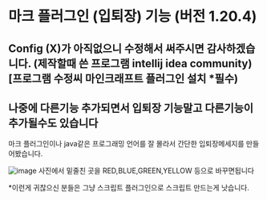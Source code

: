 # 마크 플러그인 (입퇴장) 기능 (버전 1.20.4)
## Config (X)가 아직없으니 수정해서 써주시면 감사하겠습니다. (제작할때 쓴 프로그램 intellij idea community)[프로그램 수정씨 마인크래프트 플러그인 설치 *필수)
## 나중에 다른기능 추가되면서 입퇴장 기능말고 다른기능이 추가될수도 있습니다
마크 플러그인이나 java같은 프로그래밍 언어를 잘 몰라서 간단한 입퇴장메세지를 만들어봤습니다.


![image](https://github.com/TopPex1/join-and-quit-Minecraft-Plugin/assets/157121992/6fefff99-b5ee-41cd-8d0b-fb7abf6359db)
사진에서 밑줄친 곳을 RED,BLUE,GREEN,YELLOW 등으로 바꾸면됩니다

*이런게 귀찮으신 분들은 그냥 스크립트 플러그인으로 스크립트 만드는게 낫습니다.

